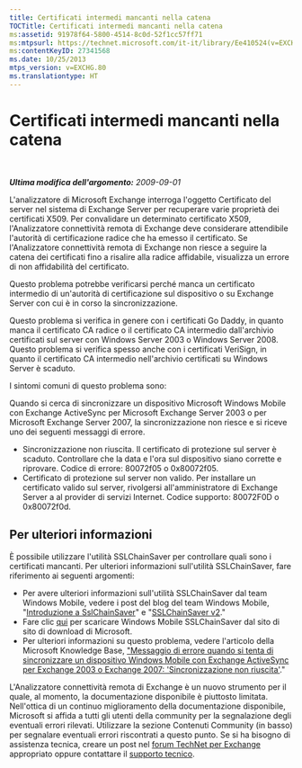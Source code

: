 ```yaml
---
title: Certificati intermedi mancanti nella catena
TOCTitle: Certificati intermedi mancanti nella catena
ms:assetid: 91978f64-5800-4514-8c0d-52f1cc57ff71
ms:mtpsurl: https://technet.microsoft.com/it-it/library/Ee410524(v=EXCHG.80)
ms:contentKeyID: 27341568
ms.date: 10/25/2013
mtps_version: v=EXCHG.80
ms.translationtype: HT
---
```


# Certificati intermedi mancanti nella catena

 

***Ultima modifica dell'argomento:** 2009-09-01*

L'analizzatore di Microsoft Exchange interroga l'oggetto Certificato del server nel sistema di Exchange Server per recuperare varie proprietà dei certificati X509. Per convalidare un determinato certificato X509, l'Analizzatore connettività remota di Exchange deve considerare attendibile l'autorità di certificazione radice che ha emesso il certificato. Se l'Analizzatore connettività remota di Exchange non riesce a seguire la catena dei certificati fino a risalire alla radice affidabile, visualizza un errore di non affidabilità del certificato.

Questo problema potrebbe verificarsi perché manca un certificato intermedio di un'autorità di certificazione sul dispositivo o su Exchange Server con cui è in corso la sincronizzazione.

Questo problema si verifica in genere con i certificati Go Daddy, in quanto manca il certificato CA radice o il certificato CA intermedio dall'archivio certificati sul server con Windows Server 2003 o Windows Server 2008. Questo problema si verifica spesso anche con i certificati VeriSign, in quanto il certificato CA intermedio nell'archivio certificati su Windows Server è scaduto.

I sintomi comuni di questo problema sono:

Quando si cerca di sincronizzare un dispositivo Microsoft Windows Mobile con Exchange ActiveSync per Microsoft Exchange Server 2003 o per Microsoft Exchange Server 2007, la sincronizzazione non riesce e si riceve uno dei seguenti messaggi di errore.

  - Sincronizzazione non riuscita. Il certificato di protezione sul server è scaduto. Controllare che la data e l'ora sul dispositivo siano corrette e riprovare. Codice di errore: 80072f05 o 0x80072f05.  
  - Certificato di protezione sul server non valido. Per installare un certificato valido sul server, rivolgersi all'amministratore di Exchange Server a al provider di servizi Internet. Codice supporto: 80072F0D o 0x80072f0d.  

## Per ulteriori informazioni

È possibile utilizzare l'utilità SSLChainSaver per controllare quali sono i certificati mancanti. Per ulteriori informazioni sull'utilità SSLChainSaver, fare riferimento ai seguenti argomenti:

  - Per avere ulteriori informazioni sull'utilità SSLChainSaver dal team Windows Mobile, vedere i post del blog del team Windows Mobile, "[Introduzione a SslChainSaver](http://go.microsoft.com/fwlink/?linkid=161816)" e "[SSLChainSaver v2](http://go.microsoft.com/fwlink/?linkid=161817)."  
  - Fare clic [qui](http://go.microsoft.com/fwlink/?linkid=161818) per scaricare Windows Mobile SSLChainSaver dal sito di sito di download di Microsoft.  
  - Per ulteriori informazioni su questo problema, vedere l'articolo della Microsoft Knowledge Base, ["Messaggio di errore quando si tenta di sincronizzare un dispositivo Windows Mobile con Exchange ActiveSync per Exchange 2003 o Exchange 2007: 'Sincronizzazione non riuscita'](http://go.microsoft.com/fwlink/?linkid=3052%26kbid=927465)."  

L'Analizzatore connettività remota di Exchange è un nuovo strumento per il quale, al momento, la documentazione disponibile è piuttosto limitata. Nell'ottica di un continuo miglioramento della documentazione disponibile, Microsoft si affida a tutti gli utenti della community per la segnalazione degli eventuali errori rilevati. Utilizzare la sezione Contenuti Community (in basso) per segnalare eventuali errori riscontrati a questo punto. Se si ha bisogno di assistenza tecnica, creare un post nel [forum TechNet per Exchange](http://go.microsoft.com/fwlink/?linkid=73420) appropriato oppure contattare il [supporto tecnico](http://go.microsoft.com/fwlink/?linkid=8158).


